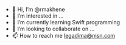 - 👋 Hi, I’m @rmakhene
- 👀 I’m interested in ...
- 🌱 I’m currently learning Swift programming
- 💞️ I’m looking to collaborate on ...
- 📫 How to reach me legadima@msn.com

<!---
rmakhene/rmakhene is a ✨ special ✨ repository because its `README.md` (this file) appears on your GitHub profile.
You can click the Preview link to take a look at your changes.
--->
